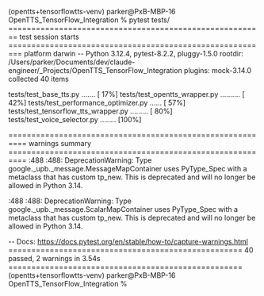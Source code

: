 (opentts+tensorflowtts-venv) parker@PxB-MBP-16 OpenTTS_TensorFlow_Integration % pytest tests/
======================================================== test session starts =========================================================
platform darwin -- Python 3.12.4, pytest-8.2.2, pluggy-1.5.0
rootdir: /Users/parker/Documents/dev/claude-engineer/_Projects/OpenTTS_TensorFlow_Integration
plugins: mock-3.14.0
collected 40 items                                                                                                                   

tests/test_base_tts.py .......                                                                                                 [ 17%]
tests/test_opentts_wrapper.py ..........                                                                                       [ 42%]
tests/test_performance_optimizer.py ......                                                                                     [ 57%]
tests/test_tensorflow_tts_wrapper.py .........                                                                                 [ 80%]
tests/test_voice_selector.py ........                                                                                          [100%]

========================================================== warnings summary ==========================================================
<frozen importlib._bootstrap>:488
  <frozen importlib._bootstrap>:488: DeprecationWarning: Type google._upb._message.MessageMapContainer uses PyType_Spec with a metaclass that has custom tp_new. This is deprecated and will no longer be allowed in Python 3.14.

<frozen importlib._bootstrap>:488
  <frozen importlib._bootstrap>:488: DeprecationWarning: Type google._upb._message.ScalarMapContainer uses PyType_Spec with a metaclass that has custom tp_new. This is deprecated and will no longer be allowed in Python 3.14.

-- Docs: https://docs.pytest.org/en/stable/how-to/capture-warnings.html
=================================================== 40 passed, 2 warnings in 3.54s ===================================================
(opentts+tensorflowtts-venv) parker@PxB-MBP-16 OpenTTS_TensorFlow_Integration % 


